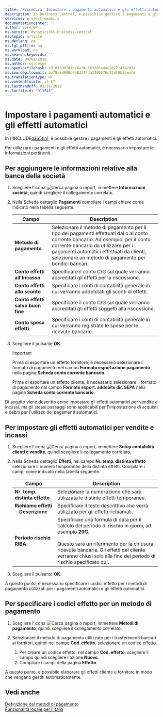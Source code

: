 ```yaml
---
title: 'Procedura: Impostare i pagamenti automatici e gli effetti automatici'
description: In Business Central, è possibile gestire i pagamenti e gli effetti automatici.
services: project-madeira
documentationcenter: ''
author: SorenGP
ms.service: dynamics365-business-central
ms.topic: article
ms.devlang: na
ms.tgt_pltfrm: na
ms.workload: na
ms.search.keywords: ''
ms.date: 04/01/2019
ms.author: sgroespe
ms.openlocfilehash: e010769d7d3cc4a34c163f6644ae207714f42d3a
ms.sourcegitcommit: bd78a5d990c9e83174da1409076c22df8b35eafd
ms.translationtype: HT
ms.contentlocale: it-IT
ms.lasthandoff: 03/31/2019
ms.locfileid: "913648"
---
```

# <a name="set-up-automatic-payments-and-automatic-bills"></a>Impostare i pagamenti automatici e gli effetti automatici
In [!INCLUDE[d365fin](../../includes/d365fin_md.md)], è possibile gestire i pagamenti e gli effetti automatici.  

Per utilizzare i pagamenti e gli effetti automatici, è necessario impostare le informazioni pertinenti.  

## <a name="to-add-bank-information-for-your-company"></a>Per aggiungere le informazioni relative alla banca della società  

1.  Scegliere l'icona ![Cerca pagina o report](../../media/ui-search/search_small.png "icona Cerca pagina o report"), immettere **Informazioni società**, quindi scegliere il collegamento correlato.  
2.  Nella Scheda dettaglio **Pagamenti** compilare i campi chiave come indicato nella tabella seguente.  

    |Campo|Description|  
    |------------------------------------|---------------------------------------|  
    |**Metodo di pagamento**|Selezionare il metodo di pagamento per il tipo dei pagamenti effettuati dal o al conto corrente bancario. Ad esempio, per il conto corrente bancario da utilizzare per i pagamenti automatici effettuati da clienti, selezionare un metodo di pagamento per bonifici bancari.|  
    |**Conto effetti all'Incasso**|Specificare il conto C/G sul quale verranno accreditati gli effetti per la riscossione.|  
    |**Conto effetti allo sconto**|Specificare i conti di contabilità generale in cui verranno addebitati gli sconti di effetti.|  
    |**Conto effetti salvo buon fine**|Specificare il conto C/G sul quale verranno accreditati gli effetti soggetti alla riscossione.|  
    |**Conto spesa effetti**|Specificare i conti di contabilità generale in cui verranno registrate le spese per le ricevute bancarie.|  

5.  Scegliere il pulsante **OK**.  

    > [!IMPORTANT]  
    >  Prima di esportare un effetto fornitore, è necessario selezionare il formato di pagamento nel campo **Formato esportazione pagamento** nella pagina **Scheda conto corrente bancario**.  
    >   
    >  Prima di esportare un effetto cliente, è necessario selezionare il formato di pagamento nel campo **Formato esport. addebito dir. SEPA** nella pagina **Scheda conto corrente bancario**.  

Di seguito viene descritto come impostare gli effetti automatici per vendite e incassi, ma gli stessi passaggi sono applicabili per l'impostazione di acquisti e debiti per l'utilizzo dei pagamenti automatici.  

## <a name="to-set-up-automatic-bills-for-sales-and-receivables"></a>Per impostare gli effetti automatici per vendite e incassi  

1.  Scegliere l'icona ![Cerca pagina o report](../../media/ui-search/search_small.png "icona Cerca pagina o report"), immettere **Setup contabilità clienti e vendite**, quindi scegliere il collegamento correlato.  
2.  Nella Scheda dettaglio **Effetti**, nel campo **Nr. temp. distinta effetto** selezionare il numero temporaneo della distinta effetti. Compilare i campi come indicato nella tabella seguente.  

    |Campo|Description|  
    |---------------------------------|---------------------------------------|  
    |**Nr. temp. distinta effetto**|Selezionare la numerazione che sarà utilizzata le distinte effetti temporanee.|  
    |**Richiamo effetti - Descrizione**|Specificare il testo descrittivo che verrà utilizzato per gli effetti richiamati.|  
    |**Periodo rischio RIBA**|Specificare una formula di data per il calcolo del periodo di rischio in giorni, ad esempio **20G**.<br /><br /> Questo sarà un riferimento per la chiusura ricevute bancarie. Gli effetti del cliente verranno chiusi solo alla fine del periodo di rischio specificato qui.|  

3.  Scegliere il pulsante **OK**.  

 A questo punto, è necessario specificare i codici effetto per i metodi di pagamento utilizzati per i pagamenti automatici e gli effetti automatici.  

## <a name="to-specify-bill-codes-for-a-payment-method"></a>Per specificare i codici effetto per un metodo di pagamento  

1.  Scegliere l'icona ![Cerca pagina o report](../../media/ui-search/search_small.png "icona Cerca pagina o report"), immettere **Metodi di pagamento**, quindi scegliere il collegamento correlato.  
2.  Selezionare il metodo di pagamento utilizzato per i trasferimenti bancari ai fornitori, quindi nel campo **Cod. effetto**, selezionare un codice effetto.  

    1.  Per creare un codice effetto, nel campo **Cod. effetto**, scegliere il campo quindi scegliere l'azione **Nuovo**.  
    2.  Compilare i campi della pagina **Effetto**.

A questo punto, è possibile elaborare gli effetti cliente e fornitore in modo che vengano gestiti automaticamente.  

## <a name="see-also"></a>Vedi anche  
 [Definizione dei metodi di pagamento](../../finance-payment-methods.md)     
  [Funzionalità locale per l'Italia](italy-local-functionality.md)
